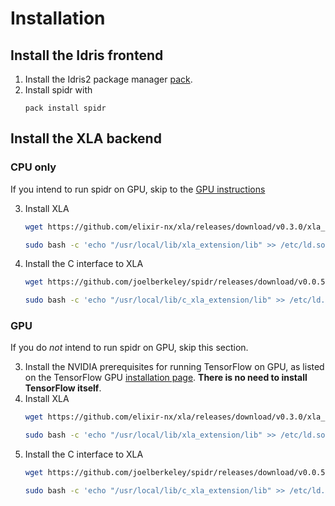 # Installation

## Install the Idris frontend

1. Install the Idris2 package manager [pack](https://github.com/stefan-hoeck/idris2-pack).
2. Install spidr with
   ```
   pack install spidr
   ```

## Install the XLA backend

### CPU only

If you intend to run spidr on GPU, skip to the [GPU instructions](#gpu)

3. Install XLA
   ```bash
   wget https://github.com/elixir-nx/xla/releases/download/v0.3.0/xla_extension-x86_64-linux-cpu.tar.gz -qO- | sudo tar -C /usr/local/lib -xvz ./xla_extension/lib/libxla_extension.so
   ```
   ```bash
   sudo bash -c 'echo "/usr/local/lib/xla_extension/lib" >> /etc/ld.so.conf.d/xla_extension.conf' && sudo ldconfig
   ```
4. Install the C interface to XLA
   ```bash
   wget https://github.com/joelberkeley/spidr/releases/download/v0.0.5/c_xla_extension-x86_64-linux-cpu.tar.gz -qO- | sudo tar -C /usr/local/lib -xvz ./c_xla_extension/libc_xla_extension.so
   ```
   ```bash
   sudo bash -c 'echo "/usr/local/lib/c_xla_extension/lib" >> /etc/ld.so.conf.d/c_xla_extension.conf' && sudo ldconfig
   ```

### GPU

If you do *not* intend to run spidr on GPU, skip this section.

3. Install the NVIDIA prerequisites for running TensorFlow on GPU, as listed on the TensorFlow GPU [installation page](https://www.tensorflow.org/install/gpu). **There is no need to install TensorFlow itself**.
4. Install XLA
   ```bash
   wget https://github.com/elixir-nx/xla/releases/download/v0.3.0/xla_extension-x86_64-linux-cuda111.tar.gz -qO- | sudo tar -C /usr/local/lib -xvz ./xla_extension/lib/libxla_extension.so
   ```
   ```bash
   sudo bash -c 'echo "/usr/local/lib/xla_extension/lib" >> /etc/ld.so.conf.d/xla_extension.conf' && sudo ldconfig
   ```
5. Install the C interface to XLA
   ```bash
   wget https://github.com/joelberkeley/spidr/releases/download/v0.0.5/c_xla_extension-x86_64-linux-cuda111.tar.gz -qO- | sudo tar -C /usr/local/lib -xvz ./c_xla_extension/libc_xla_extension.so
   ```
   ```bash
   sudo bash -c 'echo "/usr/local/lib/c_xla_extension/lib" >> /etc/ld.so.conf.d/c_xla_extension.conf' && sudo ldconfig
   ```
